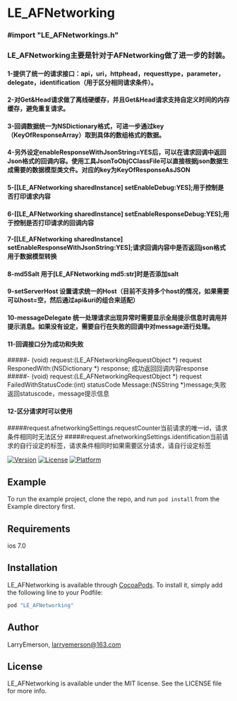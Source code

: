 # LE_AFNetworking

### #import "LE_AFNetworkings.h"
### LE_AFNetworking主要是针对于AFNetworking做了进一步的封装。
#### 1-提供了统一的请求接口：api，uri，httphead，requesttype，parameter，delegate，identification（用于区分相同请求条件）。
#### 2-对Get&Head请求做了离线硬缓存，并且Get&Head请求支持自定义时间的内存缓存，避免重复请求。
#### 3-回调数据统一为NSDictionary格式，可进一步通过key（KeyOfResponseArray）取到具体的数组格式的数据。
#### 4-另外设定enableResponseWithJsonString=YES后，可以在请求回调中返回Json格式的回调内容。使用工具JsonToObjCClassFile可以直接根据json数据生成需要的数据模型类文件。对应的key为KeyOfResponseAsJSON
#### 5-[[LE_AFNetworking sharedInstance] setEnableDebug:YES];用于控制是否打印请求内容
#### 6-[[LE_AFNetworking sharedInstance] setEnableResponseDebug:YES];用于控制是否打印请求的回调内容
#### 7-[[LE_AFNetworking sharedInstance] setEnableResponseWithJsonString:YES];请求回调内容中是否返回json格式用于数据模型转换
#### 8-md5Salt 用于[LE_AFNetworking md5:str]时是否添加salt
#### 9-setServerHost 设置请求统一的Host（目前不支持多个host的情况，如果需要可以host=空，然后通过api&uri的组合来适配）
#### 10-messageDelegate 统一处理请求出现异常时需要显示全局提示信息时调用并提示消息。如果没有设定，需要自行在失败的回调中对message进行处理。
#### 11-回调接口分为成功和失败
#####- (void) request:(LE_AFNetworkingRequestObject *) request ResponedWith:(NSDictionary *) response; 成功返回回调内容response
#####- (void) request:(LE_AFNetworkingRequestObject *) request FailedWithStatusCode:(int) statusCode Message:(NSString *)message;失败返回statuscode，message提示信息
#### 12-区分请求时可以使用
#####request.afnetworkingSettings.requestCounter当前请求的唯一id，请求条件相同时无法区分 
#####request.afnetworkingSettings.identification当前请求的自行设定的标签，请求条件相同时如果需要区分请求，请自行设定标签

[![Version](https://img.shields.io/cocoapods/v/LE_AFNetworking.svg?style=flat)](http://cocoapods.org/pods/LE_AFNetworking)
[![License](https://img.shields.io/cocoapods/l/LE_AFNetworking.svg?style=flat)](http://cocoapods.org/pods/LE_AFNetworking)
[![Platform](https://img.shields.io/cocoapods/p/LE_AFNetworking.svg?style=flat)](http://cocoapods.org/pods/LE_AFNetworking)

## Example

To run the example project, clone the repo, and run `pod install` from the Example directory first.

## Requirements
ios 7.0
## Installation

LE_AFNetworking is available through [CocoaPods](http://cocoapods.org). To install
it, simply add the following line to your Podfile:

```ruby
pod "LE_AFNetworking"
```

## Author

LarryEmerson, larryemerson@163.com

## License

LE_AFNetworking is available under the MIT license. See the LICENSE file for more info.


